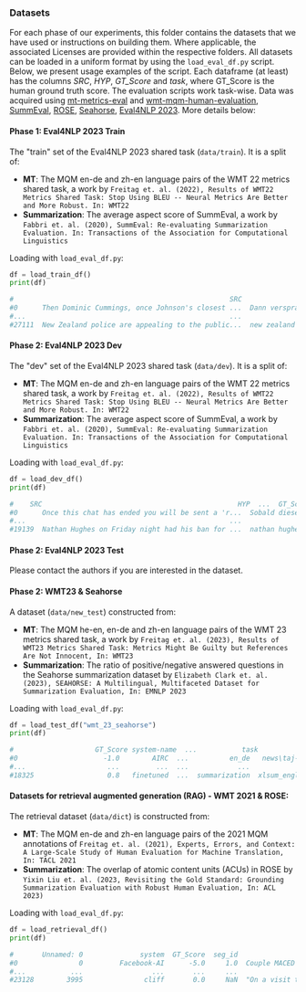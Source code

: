 ### Datasets

For each phase of our experiments, this folder contains the datasets that we have used or instructions on building them. Where applicable, the associated Licenses are provided within the respective folders. All datasets can be loaded in a uniform format by using the `load_eval_df.py` script. Below, we present usage examples of the script. Each dataframe (at least) has the columns *SRC*, *HYP*, *GT_Score* and *task*, where GT_Score is the human ground truth score. The evaluation scripts work task-wise. Data was acquired using [mt-metrics-eval](https://github.com/google-research/mt-metrics-eval/tree/main/mt_metrics_eval) and [wmt-mqm-human-evaluation](https://github.com/google/wmt-mqm-human-evaluation), [SummEval](https://github.com/Yale-LILY/SummEval), [ROSE](https://github.com/Yale-LILY/ROSE), [Seahorse](https://github.com/google-research-datasets/seahorse), [Eval4NLP 2023](https://github.com/eval4nlp/SharedTask2023). More details below:
#### Phase 1: Eval4NLP 2023 Train
The "train" set of the Eval4NLP 2023 shared task (`data/train`). It is a split of:

* **MT**: The MQM en-de and zh-en language pairs of the WMT 22 metrics shared task, a work by `Freitag et. al. (2022), Results of WMT22 Metrics Shared Task: Stop Using BLEU -- Neural Metrics Are Better and More Robust. In: WMT22`
* **Summarization**: The average aspect score of SummEval, a work by `Fabbri et. al. (2020), SummEval: Re-evaluating Summarization Evaluation. In: Transactions of the Association for Computational Linguistics`

Loading with `load_eval_df.py`:
```python
df = load_train_df()
print(df)

#                                                     SRC                                                HYP  ...  GT_Score           task
#0      Then Dominic Cummings, once Johnson's closest ...  Dann versprach Dominic Cummings, einst Johnson...  ... -0.000000          en_de
#...                                                  ...                                                ...  ...       ...            ...
#27111  New Zealand police are appealing to the public...  new zealand police are appealing to the public...  ...  4.916667  summarization
```


#### Phase 2: Eval4NLP 2023 Dev
The "dev" set of the Eval4NLP 2023 shared task (`data/dev`). It is a split of:

* **MT**: The MQM en-de and zh-en language pairs of the WMT 22 metrics shared task, a work by `Freitag et. al. (2022), Results of WMT22 Metrics Shared Task: Stop Using BLEU -- Neural Metrics Are Better and More Robust. In: WMT22`
* **Summarization**: The average aspect score of SummEval, a work by `Fabbri et. al. (2020), SummEval: Re-evaluating Summarization Evaluation. In: Transactions of the Association for Computational Linguistics`

Loading with `load_eval_df.py`:
```python
df = load_dev_df()
print(df)

#    SRC                                                HYP  ...  GT_Score           task
#0      Once this chat has ended you will be sent a 'r...  Sobald dieser Chat beendet ist, erhalten Sie e...  ... -0.000000          en_de
#...                                                  ...                                                ...  ...       ...            ...
#19139  Nathan Hughes on Friday night had his ban for ...  nathan hughes 's knee collided with george nor...  ...  3.666667  summarization
```

#### Phase 2: Eval4NLP 2023 Test
Please contact the authors if you are interested in the dataset.

#### Phase 2: WMT23 & Seahorse
A dataset (`data/new_test`) constructed from:

* **MT**: The MQM he-en, en-de and zh-en language pairs of the WMT 23 metrics shared task, a work by `Freitag et. al. (2023), Results of WMT23 Metrics Shared Task: Metrics Might Be Guilty but References Are Not Innocent, In: WMT23`
* **Summarization**: The ratio of positive/negative answered questions in the Seahorse summarization dataset by `Elizabeth Clark et. al. (2023), SEAHORSE: A Multilingual, Multifaceted Dataset for Summarization Evaluation, In: EMNLP 2023`

Loading with `load_eval_df.py`:
```python
df = load_test_df("wmt_23_seahorse")
print(df)

#                    GT_Score system-name  ...           task                      DOC
#0                     -1.0        AIRC  ...          en_de   news\taj-english.33941
#...                    ...         ...  ...            ...                      ...
#18325                  0.8   finetuned  ...  summarization  xlsum_english-test-7423  
```



#### Datasets for retrieval augmented generation (RAG) - WMT 2021 & ROSE: 
The retrieval dataset (`data/dict`) is constructed from:

* **MT**: The MQM en-de and zh-en language pairs of the 2021 MQM annotations of `Freitag et. al. (2021), Experts, Errors, and Context: A Large-Scale Study of Human Evaluation for Machine Translation, In: TACL 2021`
* **Summarization**: The overlap of atomic content units (ACUs) in ROSE by `Yixin Liu et. al. (2023, Revisiting the Gold Standard: Grounding Summarization Evaluation with Robust Human Evaluation, In: ACL 2023)`

Loading with `load_eval_df.py`:
```python
df = load_retrieval_df()
print(df)

#       Unnamed: 0              system  GT_Score  seg_id                                                SRC  ...     LP    REF SYSTEM           task seg-id
#0               0         Facebook-AI      -5.0     1.0  Couple MACED at California dog park for not we...  ...  en-de  dummy  dummy          en_de    NaN
#...           ...                 ...       ...     ...                                                ...  ...    ...    ...    ...            ...    ...
#23128        3995               cliff       0.0     NaN  "On a visit to Japan, the prime minister welco...  ...   None    NaN    NaN  summarization   None
```